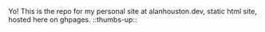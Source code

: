 Yo! This is the repo for my personal site at alanhouston.dev, static html site, hosted here on ghpages. ::thumbs-up::
